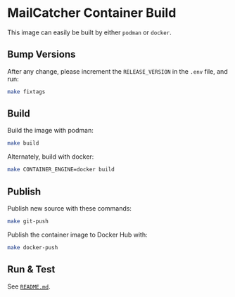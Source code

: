 # MailCatcher Container Build

This image can easily be built by either `podman` or `docker`.

## Bump Versions

After any change, please increment the `RELEASE_VERSION` in the `.env` file, and run:

```sh
make fixtags
```

## Build

Build the image with podman:

```sh
make build
```

Alternately, build with docker:

```sh
make CONTAINER_ENGINE=docker build
```

## Publish

Publish new source with these commands:

```sh
make git-push
```

Publish the container image to Docker Hub with:

```sh
make docker-push
```

## Run & Test

See [`README.md`](README.md).
